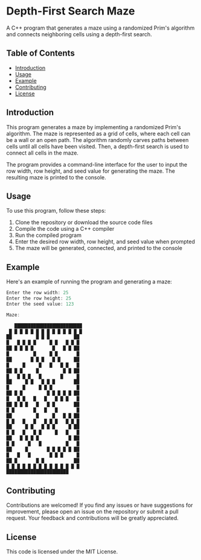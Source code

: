 # Depth-First Search Maze

A C++ program that generates a maze using a randomized Prim's algorithm and connects neighboring cells using a depth-first search.

## Table of Contents
- [Introduction](#introduction)
- [Usage](#usage)
- [Example](#example)
- [Contributing](#contributing)
- [License](#license)


## Introduction

This program generates a maze by implementing a randomized Prim's algorithm. The maze is represented as a grid of cells, where each cell can be a wall or an open path. The algorithm randomly carves paths between cells until all cells have been visited. Then, a depth-first search is used to connect all cells in the maze.

The program provides a command-line interface for the user to input the row width, row height, and seed value for generating the maze. The resulting maze is printed to the console.

## Usage

To use this program, follow these steps:

1. Clone the repository or download the source code files
2. Compile the code using a C++ compiler
3. Run the compiled program
4. Enter the desired row width, row height, and seed value when prompted
5. The maze will be generated, connected, and printed to the console

## Example

Here's an example of running the program and generating a maze:

```cpp
Enter the row width: 25
Enter the row height: 25
Enter the seed value: 123

Maze:

   █████████████████████████
 █ █ █ █ █ █ █ █ █ █ █ █ █ █
██         █ █ █         ██
█   █ █ █ █     █ █   █ █ █
██ █ █ █ █       █   █ █ ██
█         █     █ █       █
██       █ █ █   █ █     ██
█     █     █   █   █ █   █
██ █ █     █         █ █ ██
█   █ █ █   █       █     █
██     █ █   █ █ █       ██
█     █     █ █ █         █
██ █ █         █ █ █ █ █ ██
█   █ █   █   █   █ █ █   █
██ █ █ █   █   █ █       ██
█ █       █   █   █       █
██         █     █   █ █ ██
█ █   █   █   █ █ █   █ █ █
██     █ █   █ █ █     █ ██
█ █   █   █ █     █   █   █
██   █ █ █ █           █ ██
█ █     █   █         █   █
██     █       █ █ █ █ █ ██
█   █   █       █ █ █     █
██ █       █ █           ██
█ █ █ █ █ █ █ █ █ █ █ █ █ █
███████████████████████
```

## Contributing

Contributions are welcomed! If you find any issues or have suggestions for improvement, please open an issue on the repository or submit a pull request. Your feedback and contributions will be greatly appreciated. 

## License

This code is licensed under the MIT License.

